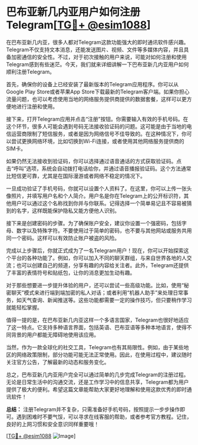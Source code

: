 # 巴布亚新几内亚用户如何注册Telegram[[TG💪+ @esim1088](https://t.me/s/esim1088)]

在巴布亚新几内亚，很多人都对Telegram这款功能强大的即时通讯软件感兴趣。Telegram不仅支持文本消息，还能发送图片、视频、文件等多媒体内容，并且具备加密通信的安全性。不过，对于初次接触的用户来说，可能对如何注册和使用Telegram感到有些迷茫。今天，我们就来详细讲解一下巴布亚新几内亚用户如何顺利注册Telegram。

首先，确保你的设备上已经安装了最新版本的Telegram应用程序。你可以从Google Play Store或者苹果App Store下载最新的Telegram客户端。如果你担心流量问题，也可以考虑使用当地的网络服务提供商提供的数据套餐，这样可以更方便地进行注册和使用。

接下来，打开Telegram应用并点击“注册”按钮。你需要输入有效的手机号码。在这个环节，很多人可能会遇到号码无法接收验证码的问题。这可能是由于当地的电信运营商限制了短信服务，或者是因为网络信号不佳导致的。在这种情况下，你可以尝试更换网络环境，比如切换到Wi-Fi连接，或者使用其他网络服务提供商的SIM卡。

如果仍然无法接收到验证码，你可以选择通过语音通话的方式获取验证码。点击“呼叫”选项，系统会自动拨打电话给你，并通过语音播报验证码。这个方法通常比短信更可靠，尤其是在国际漫游或者网络不稳定的情况下。

一旦成功验证了手机号码，你就可以设置个人资料了。在这里，你可以上传一张头像照片，并填写用户名和个人简介。用户名是你在Telegram上的公开标识符，其他用户可以通过这个名称找到你并与你联系。记得选择一个简单易记且不容易被猜到的名字，这样既能保护隐私又能方便他人识别。

接下来是创建密码的步骤。为了确保账户安全，建议你设置一个强密码，包括字母、数字以及特殊字符。不要使用过于简单的密码，也不要与其他网站或服务共用同一个密码。这样可以有效防止账户被盗的风险。

完成以上步骤后，你就正式成为了一名Telegram用户！现在，你可以开始探索这个平台的各种功能了。例如，你可以加入不同的聊天群组，与来自世界各地的人交流；也可以创建自己的频道，分享有趣的内容给关注者。此外，Telegram还提供了丰富的表情符号和贴纸包，让你的消息更加生动有趣。

对于那些想要进一步提升体验的用户，还可以尝试一些高级功能。比如，使用“秘密聊天”模式来进行端到端加密的私人对话；或者利用“机器人助手”来处理日常事务，如天气查询、新闻推送等。这些功能都需要一定的操作技巧，但只要稍作学习就能轻松掌握。

值得一提的是，在巴布亚新几内亚这样一个多语言国家，Telegram也很好地适应了这一特点。它支持多种语言界面，包括英语、巴布亚语等多种本地语言，使得不同背景的用户都能无障碍地使用该应用。

当然，作为一款全球化的社交工具，Telegram也有其局限性。例如，由于某些地区的网络政策限制，部分功能可能无法正常使用。因此，在使用过程中，建议随时关注官方公告，了解最新的动态和服务变化。

总之，巴布亚新几内亚用户完全可以通过简单的几步完成Telegram的注册过程。无论是日常生活中的沟通交流，还是工作学习中的信息共享，Telegram都为用户提供了极大的便利。希望这篇文章能帮助大家更好地理解和使用这款优秀的即时通讯软件！

**总结：** 注册Telegram并不复杂，只需准备好手机号码，按照提示一步步操作即可。遇到困难时不要气馁，可以寻求在线客服的帮助，或者参考官方教程。记住，良好的上网习惯和安全意识同样重要哦！

[[TG💪+ @esim1088](https://t.me/s/esim1088) ![Image](https://i.postimg.cc/4NQfJmqS/Snipaste-2025-05-13-00-14-12.png)]
